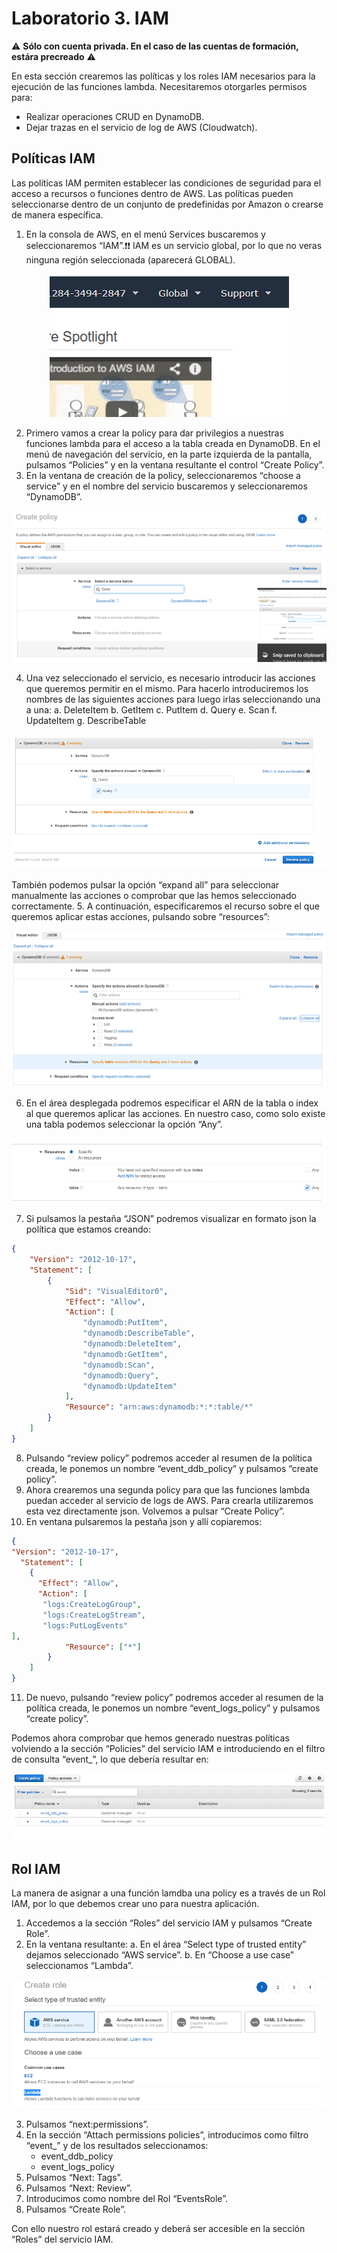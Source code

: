 # Laboratorio 3. IAM

:warning: **Sólo con cuenta privada. En el caso de las cuentas de formación, estára precreado** :warning:

En esta sección crearemos las políticas y los roles IAM necesarios para la ejecución de las funciones lambda. Necesitaremos otorgarles permisos para:
-	Realizar operaciones CRUD en DynamoDB.
-	Dejar trazas en el servicio de log de AWS (Cloudwatch).

## Políticas IAM

Las políticas IAM permiten establecer las condiciones de seguridad para el acceso a recursos o funciones dentro de AWS. Las políticas pueden seleccionarse dentro de un conjunto de predefinidas por Amazon o crearse de manera específica. 
1.	En la consola de AWS, en el menú Services buscaremos y seleccionaremos “IAM”.:exclamation::exclamation: IAM es un servicio global, por lo que no veras ninguna región seleccionada (aparecerá GLOBAL).

<p align="center">
    <img src="resources/policy_1.png"/>
</p>

2.	Primero vamos a crear la policy para dar privilegios a nuestras funciones lambda para el acceso a la tabla creada en DynamoDB. En el menú de navegación del servicio, en la parte izquierda de la pantalla, pulsamos “Policies” y en la ventana resultante el control “Create Policy”.
3.	En la ventana de creación de la policy, seleccionaremos “choose a service” y en el nombre del servicio buscaremos y seleccionaremos “DynamoDB”.

<p align="center">
    <img src="resources/policy_2.png"/>
</p>

4.	Una vez seleccionado el servicio, es necesario introducir las acciones que queremos permitir en el mismo. Para hacerlo introduciremos los nombres de las siguientes acciones para luego irlas seleccionando una a una:
a.	DeleteItem
b.	GetItem
c.	PutItem
d.	Query
e.	Scan
f.	UpdateItem
g.	DescribeTable

<p align="center">
    <img src="resources/policy_3.png"/>
</p>

También podemos pulsar la opción “expand all” para seleccionar manualmente las acciones o comprobar que las hemos seleccionado correctamente.
5.	A continuación, especificaremos el recurso sobre el que queremos aplicar estas acciones, pulsando  sobre “resources”:

<p align="center">
    <img src="resources/policy_4.png"/>
</p>

6.	En el área desplegada podremos especificar el ARN de la tabla o index al que queremos aplicar las acciones. En nuestro caso, como solo existe una tabla podemos seleccionar la opción “Any”.

<p align="center">
    <img src="resources/policy_5.png"/>
</p>

7.	Si pulsamos la pestaña “JSON” podremos visualizar en formato json la política que estamos creando:
```json
{
    "Version": "2012-10-17",
    "Statement": [
        {
            "Sid": "VisualEditor0",
            "Effect": "Allow",
            "Action": [
                "dynamodb:PutItem",
                "dynamodb:DescribeTable",
                "dynamodb:DeleteItem",
                "dynamodb:GetItem",
                "dynamodb:Scan",
                "dynamodb:Query",
                "dynamodb:UpdateItem"
            ],
            "Resource": "arn:aws:dynamodb:*:*:table/*"
        }
    ]
}
```
8.	Pulsando “review policy” podremos acceder al resumen de la política creada, le ponemos un nombre “event_ddb_policy” y pulsamos “create policy”.
9.	Ahora crearemos una segunda policy para que las funciones lambda puedan acceder al servicio de logs de AWS. Para crearla utilizaremos esta vez directamente json. Volvemos a pulsar “Create Policy”.
10.	En ventana pulsaremos la pestaña json y allí copiaremos:
```json
{
"Version": "2012-10-17",
  "Statement": [
    {
      "Effect": "Allow",
      "Action": [
       "logs:CreateLogGroup",
       "logs:CreateLogStream",
       "logs:PutLogEvents"
],
            "Resource": ["*"]
        }
    ]
}
```
11.	De nuevo, pulsando “review policy” podremos acceder al resumen de la política creada, le ponemos un nombre “event_logs_policy” y pulsamos “create policy”.

Podemos ahora comprobar que hemos generado nuestras políticas volviendo a la sección “Policies” del servicio IAM e introduciendo en el filtro de consulta “event_”, lo que debería resultar en:

<p align="center">
    <img src="resources/policy_6.png"/>
</p>


## Rol IAM
La manera de asignar a una función lamdba una policy es a través de un Rol IAM, por lo que debemos crear uno para nuestra aplicación.
1.	Accedemos a la sección “Roles” del servicio IAM y pulsamos “Create Role”.
2.	En la ventana resultante:
a.	En el área “Select type of trusted entity” dejamos seleccionado “AWS service”.
b.	En “Choose a use case” seleccionamos “Lambda”.

<p align="center">
    <img src="resources/rol_1.png"/>
</p>

3.	Pulsamos “next:permissions”.
4.	En la sección “Attach permissions policies”, introducimos como filtro “event_” y de los resultados seleccionamos:
    * event_ddb_policy
    * event_logs_policy
5.	Pulsamos “Next: Tags”. 
6.	Pulsamos “Next: Review”.
7.	Introducimos como nombre del Rol “EventsRole”.
8.	Pulsamos “Create Role”.

Con ello nuestro rol estará creado y deberá ser accesible en la sección “Roles” del servicio IAM.
